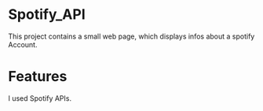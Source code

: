 # Spotify_API

This project contains a small web page, which displays infos about a spotify Account.

# Features
I used Spotify APIs.
